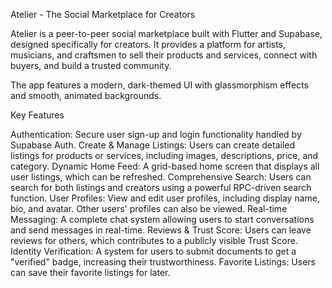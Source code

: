 Atelier - The Social Marketplace for Creators


Atelier is a peer-to-peer social marketplace built with Flutter and Supabase, designed specifically for creators. It provides a platform for artists, musicians, and craftsmen to sell their products and services, connect with buyers, and build a trusted community.

The app features a modern, dark-themed UI with glassmorphism effects and smooth, animated backgrounds.

Key Features

Authentication: Secure user sign-up and login functionality handled by Supabase Auth.
Create & Manage Listings: Users can create detailed listings for products or services, including images, descriptions, price, and category.
Dynamic Home Feed: A grid-based home screen that displays all user listings, which can be refreshed.
Comprehensive Search: Users can search for both listings and creators using a powerful RPC-driven search function.
User Profiles: View and edit user profiles, including display name, bio, and avatar. Other users' profiles can also be viewed.
Real-time Messaging: A complete chat system allowing users to start conversations and send messages in real-time.
Reviews & Trust Score: Users can leave reviews for others, which contributes to a publicly visible Trust Score.
Identity Verification: A system for users to submit documents to get a "verified" badge, increasing their trustworthiness.
Favorite Listings: Users can save their favorite listings for later.
